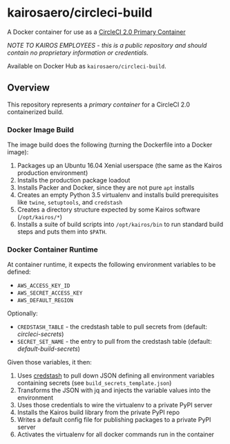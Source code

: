 # kairosaero/circleci-build

A Docker container for use as a [CircleCI 2.0 Primary Container](https://circleci.com/docs/2.0/custom-images/)

*NOTE TO KAIROS EMPLOYEES* - _this is a public repository and should contain no proprietary information or credentials._

Available on Docker Hub as `kairosaero/circleci-build`.

## Overview

This repository represents a _primary container_ for a CircleCI 2.0
containerized build.

### Docker Image Build

The image build does the following (turning the Dockerfile into a Docker image):

1. Packages up an Ubuntu 16.04 Xenial userspace (the same as the Kairos production environment)
2. Installs the production package loadout
3. Installs Packer and Docker, since they are not pure `apt` installs
4. Creates an empty Python 3.5 virtualenv and installs build prerequisites like
  `twine`, `setuptools`, and `credstash`
5. Creates a directory structure expected by some Kairos software
   (`/opt/kairos/*`)
6. Installs a suite of build scripts into `/opt/kairos/bin` to run standard
   build steps and puts them into `$PATH`.

### Docker Container Runtime

At container runtime, it expects the following environment variables to be defined:

* `AWS_ACCESS_KEY_ID`
* `AWS_SECRET_ACCESS_KEY`
* `AWS_DEFAULT_REGION`

Optionally:

* `CREDSTASH_TABLE` - the credstash table to pull secrets from
  (default: _circleci-secrets_)
* `SECRET_SET_NAME` - the entry to pull from the credstash table
  (default: _default-build-secrets_)

Given those variables, it then:

1. Uses [credstash][1] to pull down JSON defining all environment variables
   containing secrets (see `build_secrets_template.json`)
2. Transforms the JSON with jq and injects the variable values into the
   environment
3. Uses those credentials to wire the virtualenv to a private PyPI server
4. Installs the Kairos build library from the private PyPI repo
5. Writes a default config file for publishing packages to a private PyPI
   server
6. Activates the virtualenv for all docker commands run in the container


[1]: https://github.com/fugue/credstash
